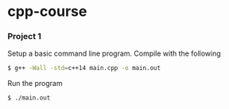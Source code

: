 # cpp-course

### Project 1

Setup a basic command line program. Compile with the following

```sh
$ g++ -Wall -std=c++14 main.cpp -o main.out
```

Run the program

```sh
$ ./main.out
```